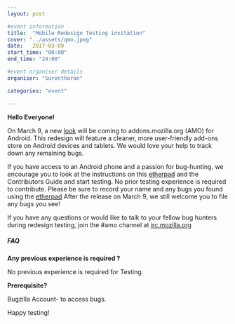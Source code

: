 ```yaml
---
layout: post

#event information
title:  "Mobile Redesign Testing invitation"
cover: "../assets/qmo.jpeg"
date:   2017-03-09
start_time: "06:00"
end_time: "24:00"

#event organiser details
organiser: "Surentharan"

categories: "event"

---
```


**Hello Everyone!**


On March 9, a new [look](https://mozilla.invisionapp.com/share/GY8O3Z4ZE#/screens) will be coming to addons.mozilla.org (AMO) for Android. This redesign will feature a cleaner, more user-friendly add-ons store on Android devices and tablets. We would love your help to track down any remaining bugs.

If you have access to an Android phone and a passion for bug-hunting, we encourage you to look at the instructions on this [etherpad](https://public.etherpad-mozilla.org/p/MozillaIN_QA_MobileRedesign-contributors-testing) and the Contributors Guide and start testing. No prior testing experience is required to contribute. Please be sure to record your name and any bugs you found using the [etherpad](https://public.etherpad-mozilla.org/p/MozillaIN_QA_MobileRedesign-contributors-testing)
After the release on March 9, we still welcome you to file any bugs you see!

If you have any questions or would like to talk to your fellow bug hunters during redesign testing, join the #amo channel at [irc.mozilla.org](https://client00.chat.mibbit.com/?url=irc%3A%2F%2Firc.mozilla.org%2Famo)

##### FAQ

**Any previous experience is required ?**

No previous experience is required for Testing.


**Prerequisite?**

Bugzilla Account- to access bugs.

Happy testing!
